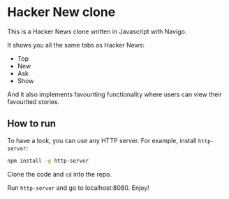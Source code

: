 # Hacker New clone
This is a Hacker News clone written in Javascript with Navigo.

It shows you all the same tabs as Hacker News:
- Top
- New
- Ask
- Show

And it also implements favouriting functionality where users can view their favourited stories.

## How to run
To have a look, you can use any HTTP server. For example, install `http-server`:

```bash
npm install -g http-server
```

Clone the code and `cd` into the repo.

Run `http-server` and go to localhost:8080. Enjoy!

